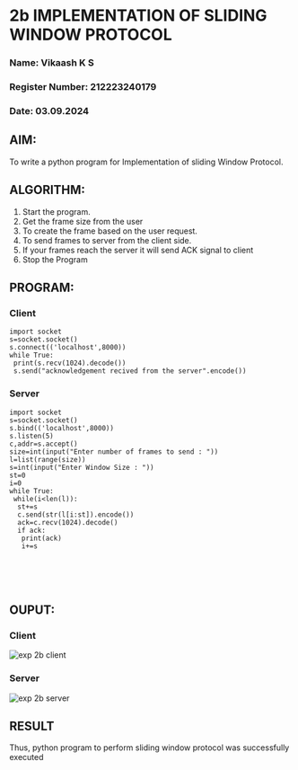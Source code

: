 # 2b IMPLEMENTATION OF SLIDING WINDOW PROTOCOL
### Name: Vikaash K S
### Register Number: 212223240179
### Date: 03.09.2024
## AIM:
To write a python program for Implementation of sliding Window Protocol.

## ALGORITHM:
1. Start the program.
2. Get the frame size from the user
3. To create the frame based on the user request.
4. To send frames to server from the client side.
5. If your frames reach the server it will send ACK signal to client
6. Stop the Program

## PROGRAM:
### Client
```
import socket
s=socket.socket()
s.connect(('localhost',8000))
while True: 
 print(s.recv(1024).decode())
 s.send("acknowledgement recived from the server".encode())
```
### Server
```
import socket
s=socket.socket()
s.bind(('localhost',8000))
s.listen(5)
c,addr=s.accept()
size=int(input("Enter number of frames to send : "))
l=list(range(size))
s=int(input("Enter Window Size : "))
st=0
i=0
while True:
 while(i<len(l)):
  st+=s
  c.send(str(l[i:st]).encode())
  ack=c.recv(1024).decode()
  if ack:
   print(ack)
   i+=s
```
<br> <br> <br>
## OUPUT:
### Client
![exp 2b client](https://github.com/user-attachments/assets/813b2b66-c154-47ae-ba05-a558b811eaf5)

### Server
![exp 2b server ](https://github.com/user-attachments/assets/d51d24a4-9ead-4fe9-bd5b-180d4e245f56)

## RESULT
Thus, python program to perform sliding window protocol was successfully executed
